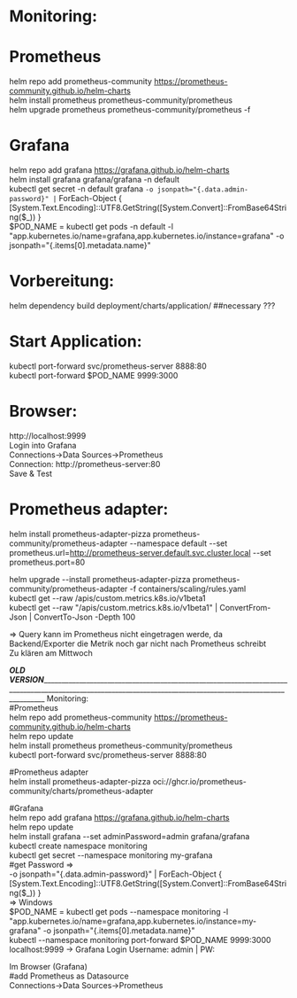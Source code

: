 # Monitoring:  
# Prometheus  
helm repo add prometheus-community https://prometheus-community.github.io/helm-charts  
helm install prometheus prometheus-community/prometheus  
helm upgrade prometheus prometheus-community/prometheus -f <path to values.yaml>  
# Grafana  
helm repo add grafana https://grafana.github.io/helm-charts  
helm install grafana grafana/grafana -n default  
kubectl get secret -n default grafana ` -o jsonpath="{.data.admin-password}" | ` ForEach-Object { [System.Text.Encoding]::UTF8.GetString([System.Convert]::FromBase64String($_)) }  
$POD_NAME = kubectl get pods -n default -l "app.kubernetes.io/name=grafana,app.kubernetes.io/instance=grafana" -o jsonpath="{.items[0].metadata.name}"  

# Vorbereitung:  
helm dependency build deployment/charts/application/ ##necessary ???  

# Start Application:  
kubectl port-forward svc/prometheus-server 8888:80  
kubectl port-forward $POD_NAME 9999:3000  

# Browser:  
http://localhost:9999  
Login into Grafana  
Connections->Data Sources->Prometheus  
Connection: http://prometheus-server:80  
Save & Test  

# Prometheus adapter:  
helm install prometheus-adapter-pizza prometheus-community/prometheus-adapter --namespace default --set prometheus.url=http://prometheus-server.default.svc.cluster.local --set prometheus.port=80  

helm upgrade --install prometheus-adapter-pizza prometheus-community/prometheus-adapter -f containers/scaling/rules.yaml  
kubectl get --raw /apis/custom.metrics.k8s.io/v1beta1  
kubectl get --raw "/apis/custom.metrics.k8s.io/v1beta1" | ConvertFrom-Json | ConvertTo-Json -Depth 100  

=> Query kann im Prometheus nicht eingetragen werde, da Backend/Exporter die Metrik noch gar nicht nach Prometheus schreibt  
Zu klären am Mittwoch  
  


___OLD VERSION________________________________________________________________________________________________________________________________________________________________
Monitoring:  
#Prometheus  
helm repo add prometheus-community https://prometheus-community.github.io/helm-charts  
helm repo update  
helm install prometheus prometheus-community/prometheus  
kubectl port-forward svc/prometheus-server 8888:80  

#Prometheus adapter  
helm install prometheus-adapter-pizza oci://ghcr.io/prometheus-community/charts/prometheus-adapter  

#Grafana  
helm repo add grafana https://grafana.github.io/helm-charts  
helm repo update  
helm install grafana --set adminPassword=admin grafana/grafana  
kubectl create namespace monitoring  
kubectl get secret --namespace monitoring my-grafana  
#get Password => <GrafanaPW>  
-o jsonpath="{.data.admin-password}" | ForEach-Object { [System.Text.Encoding]::UTF8.GetString([System.Convert]::FromBase64String($_)) }  
	=> Windows  
$POD_NAME = kubectl get pods --namespace monitoring -l "app.kubernetes.io/name=grafana,app.kubernetes.io/instance=my-grafana" -o jsonpath="{.items[0].metadata.name}"  
kubectl --namespace monitoring port-forward $POD_NAME 9999:3000  
localhost:9999 -> Grafana Login Username: admin | PW: <GrafanaPW>  

Im Browser (Grafana)  
#add Prometheus as Datasource  
Connections->Data Sources->Prometheus  
